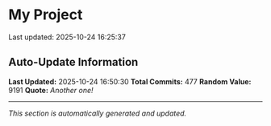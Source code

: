 # My Project


Last updated: 2025-10-24 16:25:37




































































































































































































































































































































































































































































































































































































































































































































































































































































































## Auto-Update Information

**Last Updated:** 2025-10-24 16:50:30
**Total Commits:** 477
**Random Value:** 9191
**Quote:** _Another one!_

---
_This section is automatically generated and updated._